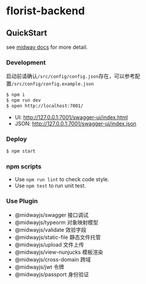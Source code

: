 # florist-backend

## QuickStart

<!-- add docs here for user -->

see [midway docs][midway] for more detail.

### Development

启动前请确认`/src/config/config.json`存在，可以参考配置`/src/config/config.example.json`

```bash
$ npm i
$ npm run dev
$ open http://localhost:7001/
```

- UI: http://127.0.0.1:7001/swagger-ui/index.html
- JSON: http://127.0.0.1:7001/swagger-ui/index.json

### Deploy

```bash
$ npm start
```

### npm scripts

- Use `npm run lint` to check code style.
- Use `npm test` to run unit test.


[midway]: https://midwayjs.org

### Use Plugin

- @midwayjs/swagger 接口调试
- @midwayjs/typeorm 对象映射模型
- @midwayjs/validate 效验字段
- @midwayjs/static-file 静态文件托管
- @midwayjs/upload 文件上传
- @midwayjs/view-nunjucks 模板渲染
- @midwayjs/cross-domain 跨域
- @midwayjs/jwt 令牌
- @midwayjs/passport 身份验证
